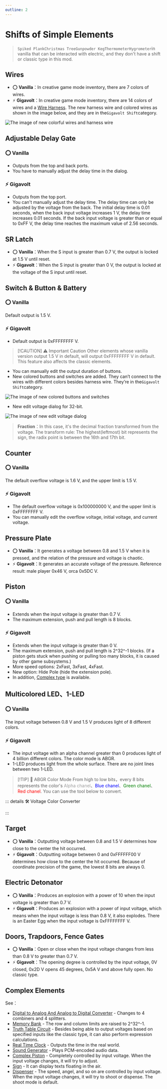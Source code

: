 ```yaml
---
outline: 2
---
```


<script setup lang="ts">
import UintColorConverter from "/components/UintColorConverter.vue";
import Detonator from "/components/Detonator/Detonator.vue";
</script>

# Shifts of Simple Elements

> `Spiked Plank`&#8203;`Christmas Tree`&#8203;`Gunpowder Keg`&#8203;`Thermometer`&#8203;`Hygrometer`in vanilla that can be interacted with electric, and they don't have a shift or classic type in this mod.

## Wires <Badge text="v2.0"/>

* ⭕ **Vanilla**：In creative game mode inventory, there are 7 colors of wires.
* ⚡ **Gigavolt**：In creative game mode inventory, there are 14 colors of wires and a [Wire Harness](../new/elements#wire-harness). The new harness wire and colored wires as shown in the image below, and they are in the`Gigavolt Shift`category.

<img src="/images/base/shift/wire.webp" alt="The image of new colorful wires and harness wire" class="center_image"/>

## Adjustable Delay Gate <Badge text="v2.0"/>

### ⭕ Vanilla

* Outputs from the top and back ports.
* You have to manually adjust the delay time in the dialog.

### ⚡ Gigavolt

* Outputs from the top port.
* You can't manually adjust the delay time. The delay time can only be adjusted by the voltage from the back. The initial delay time is 0.01 seconds, when the back input voltage increases 1 V, the delay time increases 0.01 seconds. If the back input voltage is greater than or equal to 0xFF V, the delay time reaches the maximum value of 2.56 seconds.

## SR Latch <Badge text="v1.0" type="info"/>

* ⭕ **Vanilla**：When the S input is greater than 0.7 V, the output is locked at 1.5 V until reset.
* ⚡ **Gigavolt**：When the S input is greater than 0 V, the output is locked at the voltage of the S input until reset.

## Switch & Button & Battery <Badge text="v2.0"/>

### ⭕ Vanilla

Default output is 1.5 V.

### ⚡ Gigavolt

* Default output is 0xFFFFFFFF V.

> [!CAUTION] ⚠️ Important Caution
> Other elements whose vanilla version output 1.5 V in default, will output 0xFFFFFFFF V in default. This feature also affects the classic elements.

* You can manually edit the output duration of buttons.
* New colored buttons and switches are added. They can’t connect to the wires with different colors besides harness wire. They’re in the`Gigavolt Shift`category.

<img src="/images/base/shift/switch_and_button.webp" alt="The image of new colored buttons and switches" class="center_image"/>

* New edit voltage dialog for 32-bit.

<img src="/images/base/shift/EditGVUintDialog_en.webp" alt="The image of new edit voltage dialog" class="center_image"/>

> **Fraction**：In this case, it's the decimal fraction transformed from the voltage. The transform rule: The highest(leftmost) bit represents the sign, the radix point is between the 16th and 17th bit.

## Counter <Badge text="v1.0" type="info"/>

### ⭕ Vanilla

The default overflow voltage is 1.6 V, and the upper limit is 1.5 V.

### ⚡ Gigavolt

* The default overflow voltage is 0x100000000 V, and the upper limit is 0xFFFFFFFF V.
* You can manually edit the overflow voltage, initial voltage, and current voltage.

## Pressure Plate <Badge text="v1.0" type="info"/>

* ⭕ **Vanilla**：It generates a voltage between 0.8 and 1.5 V when it is pressed, and the relation of the pressure and voltage is chaotic.
* ⚡ **Gigavolt**：It generates an accurate voltage of the pressure. Reference result: male player 0x46 V, orca 0x5DC V.

## Piston <Badge text="v2.0"/>

### ⭕ Vanilla

* Extends when the input voltage is greater than 0.7 V.
* The maximum extension, push and pull length is 8 blocks.

### ⚡ Gigavolt

* Extends when the input voltage is greater than 0 V.
* The maximum extension, push and pull length is 2^32^-1 blocks. (If a piston gets stuck when pushing or pulling too many blocks, it is caused by other game subsystems.)
* More speed options: 2xFast, 3xFast, 4xFast.
* New option: Hide Pole (hide the extension pole).
* In addition, [Complex type](complex_piston) is available.

## Multicolored LED、1-LED <Badge text="v1.0" type="info"/>

### ⭕ Vanilla

The input voltage between 0.8 V and 1.5 V produces light of 8 different colors.

### ⚡ Gigavolt

* The input voltage with an alpha channel greater than 0 produces light of 4 billion different colors. The color mode is ABGR.
* 1-LED produces light from the whole surface. There are no joint lines between two 1-LED.

> [!TIP] 📝 ABGR Color Mode
> From high to low bits，every 8 bits represents the color's <span style="opacity:0.6;">Alpha chanel</span>、<span style="color:blue;">Blue chanel</span>、<span style="color:green;">Green chanel</span>、<span style="color:red;">Red chanel</span>. You can use the tool below to convert.

::: details 🛠️ Voltage Color Converter

<UintColorConverter />
:::

## Target <Badge text="v1.0" type="info"/>

* ⭕ **Vanilla**：Outputting voltage between 0.8 and 1.5 V determines how close to the center the hit occurred.
* ⚡ **Gigavolt**：Outputting voltage between 0 and 0xFFFFFF00 V determines how close to the center the hit occurred. Because of coordinate precision of the game, the lowest 8 bits are always 0.

## Electric Detonator <Badge text="v1.0" type="info"/>

<Detonator/>

* ⭕ **Vanilla**：Produces an explosion with a power of 10 when the input voltage is greater than 0.7 V.
* ⚡ **Gigavolt**：Produces an explosion with a power of input voltage, which means when the input voltage is less than 0.8 V, it also explodes. There is an Easter Egg when the input voltage is 0xFFFFFFFF V.

## Doors, Trapdoors, Fence Gates <Badge text="v1.0" type="info"/>

* ⭕ **Vanilla**：Open or close when the input voltage changes from less than 0.8 V to greater than 0.7 V.
* ⚡ **Gigavolt**：The opening degree is controlled by the input voltage, 0V closed, 0x2D V opens 45 degrees, 0x5A V and above fully open. No classic type.

## Complex Elements

See：

* [Digital to Analog And Analog to Digital Converter](converter) - Changes to 4 combiners and 4 splitters.
* [Memory Bank](memory_bank) - The row and column limits are raised to 2^32^-1.
* [Truth Table Circuit](truth_table) - Besides being able to output voltages based on specified inputs like the classic type, it can also perform expression calculations.
* [Real Time Clock](real_time_clock) - Outputs the time in the real world.
* [Sound Generator](sound_generator) - Plays PCM-encoded audio data.
* [Complex Piston](complex_piston) - Completely controlled by input voltage. When the input voltage changes, it will try to adjust.
* [Sign](sign) - It can display texts floating in the air.
* [Dispenser](dispenser) - The speed, angel, and so on are controlled by input voltage. When the input voltage changes, it will try to shoot or dispense. The shoot mode is default.